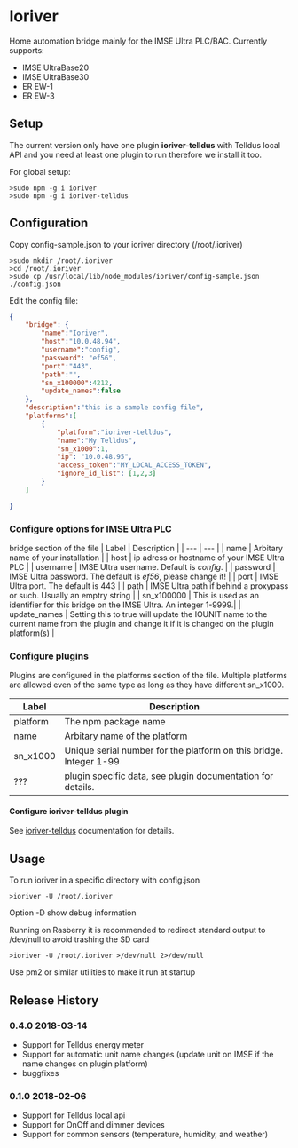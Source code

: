 Ioriver
=======

Home automation bridge mainly for the IMSE Ultra PLC/BAC. Currently supports:
- IMSE UltraBase20
- IMSE UltraBase30
- ER EW-1
- ER EW-3

## Setup

The current version only have one plugin **ioriver-telldus** with Telldus local API and you need at least one plugin to run therefore we install it too.

For global setup:
```
>sudo npm -g i ioriver
>sudo npm -g i ioriver-telldus
```

## Configuration 
Copy config-sample.json to your ioriver directory (/root/.ioriver)
```
>sudo mkdir /root/.ioriver
>cd /root/.ioriver
>sudo cp /usr/local/lib/node_modules/ioriver/config-sample.json ./config.json 
```
Edit the config file:
```json
{
    "bridge": {
        "name":"Ioriver",
        "host":"10.0.48.94",
        "username":"config",
        "password": "ef56",
        "port":"443",
        "path":"",
        "sn_x100000":4212,
        "update_names":false
    },
    "description":"this is a sample config file",
    "platforms":[
        {
            "platform":"ioriver-telldus",
            "name":"My Telldus",
            "sn_x1000":1,
            "ip": "10.0.48.95",
            "access_token":"MY_LOCAL_ACCESS_TOKEN",
            "ignore_id_list": [1,2,3]
        }
    ]

}
```
### Configure options for IMSE Ultra PLC

bridge section of the file
| Label | Description |
| --- | --- |
| name | Arbitary name of your installation |
| host | ip adress or hostname of your IMSE Ultra PLC |
| username | IMSE Ultra username. Default is *config*. |
| password | IMSE Ultra password. The default is *ef56*, please change it! |
| port | IMSE Ultra port. The default is 443 |
| path | IMSE Ultra path if behind a proxypass or such. Usually an emptry string |
| sn_x100000 | This is used as an identifier for this bridge on the IMSE Ultra. An integer 1-9999.|
| update_names | Setting this to true will update the IOUNIT name to the current name from the plugin and change it if it is changed on the plugin platform(s) |


### Configure plugins
Plugins are configured in the platforms section of the file. Multiple platforms are allowed even of the same type as long as they have different sn_x1000.

| Label | Description |
| --- | --- |
| platform | The npm package name |
| name | Arbitary name of the platform |
| sn_x1000 | Unique serial number for the platform on this bridge. Integer 1-99 |
| ??? | plugin specific data, see plugin documentation for details. |


#### Configure ioriver-telldus plugin
See [ioriver-telldus](https://www.npmjs.com/package/ioriver-telldus) documentation for details.


## Usage

To run ioriver in a specific directory with config.json
```
>ioriver -U /root/.ioriver
```

Option -D show debug information

Running on Rasberry it is recommended to redirect standard output to /dev/null to avoid trashing the SD card
```
>ioriver -U /root/.ioriver >/dev/null 2>/dev/null
```

Use pm2 or similar utilities to make it run at startup

## Release History

### 0.4.0 2018-03-14
- Support for Telldus energy meter
- Support for automatic unit name changes (update unit on IMSE if the name changes on plugin platform)
- buggfixes 

### 0.1.0 2018-02-06
- Support for Telldus local api
- Support for OnOff and dimmer devices
- Support for common sensors (temperature, humidity, and weather)